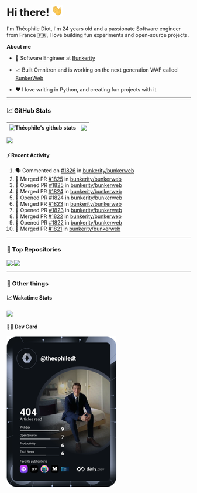 # Hi there! <img src="./wave.gif" width="30px" height="30px" />

I'm Théophile Diot, I'm 24 years old and a passionate Software engineer from France 🇫🇷, I love building fun experiments and open-source projects.

**About me**

- 💼 Software Engineer at [Bunkerity](https://www.bunkerity.com/)

- 📈 Built Omnitron and is working on the next generation WAF called [BunkerWeb](https://www.bunkerweb.io)

- ❤️ I love writing in Python, and creating fun projects with it

---

### 📈 GitHub Stats

| <img align="center" src="https://github-readme-stats.vercel.app/api?username=TheophileDiot&show_icons=true&include_all_commits=true&theme=algolia&hide_border=true&rank_icon=github" alt="Théophile's github stats" /> | <img align="center" src="https://github-readme-stats.vercel.app/api/top-langs/?username=TheophileDiot&layout=compact&theme=algolia&hide_border=true" /> |
| ---------------------------------------------------------------------------------------------------------------------------------------------------------------------------------------------------------------------- | ------------------------------------------------------------------------------------------------------------------------------------------------------- |

![](https://github-readme-activity-graph.vercel.app/graph?username=TheophileDiot&theme=tokyo-night)

#### :zap: Recent Activity

<!--START_SECTION:activity-->
1. 🗣 Commented on [#1826](https://github.com/bunkerity/bunkerweb/issues/1826#issuecomment-2563441973) in [bunkerity/bunkerweb](https://github.com/bunkerity/bunkerweb)
2. 🎉 Merged PR [#1825](https://github.com/bunkerity/bunkerweb/pull/1825) in [bunkerity/bunkerweb](https://github.com/bunkerity/bunkerweb)
3. 💪 Opened PR [#1825](https://github.com/bunkerity/bunkerweb/pull/1825) in [bunkerity/bunkerweb](https://github.com/bunkerity/bunkerweb)
4. 🎉 Merged PR [#1824](https://github.com/bunkerity/bunkerweb/pull/1824) in [bunkerity/bunkerweb](https://github.com/bunkerity/bunkerweb)
5. 💪 Opened PR [#1824](https://github.com/bunkerity/bunkerweb/pull/1824) in [bunkerity/bunkerweb](https://github.com/bunkerity/bunkerweb)
6. 🎉 Merged PR [#1823](https://github.com/bunkerity/bunkerweb/pull/1823) in [bunkerity/bunkerweb](https://github.com/bunkerity/bunkerweb)
7. 💪 Opened PR [#1823](https://github.com/bunkerity/bunkerweb/pull/1823) in [bunkerity/bunkerweb](https://github.com/bunkerity/bunkerweb)
8. 🎉 Merged PR [#1822](https://github.com/bunkerity/bunkerweb/pull/1822) in [bunkerity/bunkerweb](https://github.com/bunkerity/bunkerweb)
9. 💪 Opened PR [#1822](https://github.com/bunkerity/bunkerweb/pull/1822) in [bunkerity/bunkerweb](https://github.com/bunkerity/bunkerweb)
10. 🎉 Merged PR [#1821](https://github.com/bunkerity/bunkerweb/pull/1821) in [bunkerity/bunkerweb](https://github.com/bunkerity/bunkerweb)
<!--END_SECTION:activity-->

---

### 🔧 Top Repositories

<a href="https://github.com/bunkerity/bunkerweb">
  <img align="center" src="https://github-readme-stats.vercel.app/api/pin/?username=Bunkerity&repo=bunkerweb&theme=algolia" />
</a>
<a href="https://github.com/TheophileDiot/Omnitron">
  <img align="center" src="https://github-readme-stats.vercel.app/api/pin/?username=TheophileDiot&repo=Omnitron&theme=algolia" />
</a>

---

### 🎉 Other things

#### 📈 Wakatime Stats

<a href="https://wakatime.com/@theophile_bunkerity">
  <img align="center" src="https://github-readme-stats.vercel.app/api/wakatime?username=3aa5ce41-c253-43d9-8441-a721e446a45f&layout=compact&theme=algolia" />
</a>

#### 👨‍💻 Dev Card

<a href="https://app.daily.dev/TheophileDt">
  <img src="./devcard.svg" width="300" alt="Théophile Diot's Dev Card"/>
</a>
